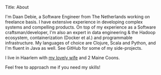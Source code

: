 Title: About

I'm Daan Debie, a Software Engineer from The Netherlands working on freelance basis. I have extensive experience in developing 
complex systems and compelling products. On top of my experience as a Software craftsman/developer, I'm also an expert in 
data engineering & the Hadoop ecosystem, containerization (Docker et al.) and programmable infrastructure. My languages of 
choice are Clojure, Scala and Python, and I'm fluent in Java as well. See GitHub for some of my side-projects.

I live in Haarlem with [my lovely wife](http://allthingspretty.nl) and 2 Maine Coons.

Feel free to approach me if you need my skills!